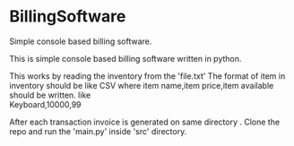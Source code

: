 # BillingSoftware
Simple console based billing software.


This is simple console based billing software written in python.

This works by reading the inventory from the 'file.txt'
The format of item in inventory should be like CSV where item name,item price,item available should be written.
like 	
			Keyboard,10000,99

After each transaction invoice is generated on same directory .
Clone the repo and run the 'main.py' inside 'src' directory.
